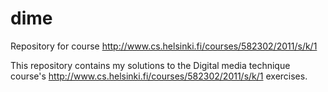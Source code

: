 # dime
Repository for course http://www.cs.helsinki.fi/courses/582302/2011/s/k/1

This repository contains my solutions to the Digital media technique course's http://www.cs.helsinki.fi/courses/582302/2011/s/k/1 exercises.
